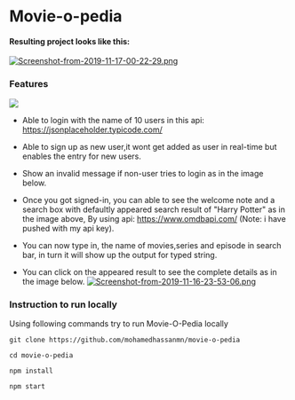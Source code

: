 # Movie-o-pedia

#### Resulting project looks like this:

[![Screenshot-from-2019-11-17-00-22-29.png](https://i.postimg.cc/2S0h8kQJ/Screenshot-from-2019-11-17-00-22-29.png)](https://postimg.cc/5XF6sMkq)

### Features

  ![](captured.gif)

* Able to login with the name of 10 users in this api: https://jsonplaceholder.typicode.com/
* Able to sign up as new user,it wont get added as user in real-time but enables the entry for new users.
* Show an invalid message if non-user tries to login as in the image below.

* Once you got signed-in, you can able to see the welcome note and a search box with defaultly appeared search result of "Harry Potter" as in the image above, By using api: https://www.omdbapi.com/ (Note: i have pushed with my api key).

* You can now type in, the name of movies,series and episode in search bar, in turn it will show up the output for typed string.
* You can click on the appeared result to see the complete details as in the image below. 
[![Screenshot-from-2019-11-16-23-53-06.png](https://i.postimg.cc/tCwH0Pfm/Screenshot-from-2019-11-16-23-53-06.png)](https://postimg.cc/6yrPn7Bd)
### Instruction to run locally
Using following commands try to run Movie-O-Pedia locally

`git clone https://github.com/mohamedhassanmn/movie-o-pedia`

`cd movie-o-pedia`

`npm install`

`npm start`
